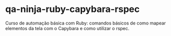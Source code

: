 # qa-ninja-ruby-capybara-rspec
Curso de automação básica com Ruby: comandos básicos de como mapear elementos da tela com o Capybara e como utilizar o rspec.
